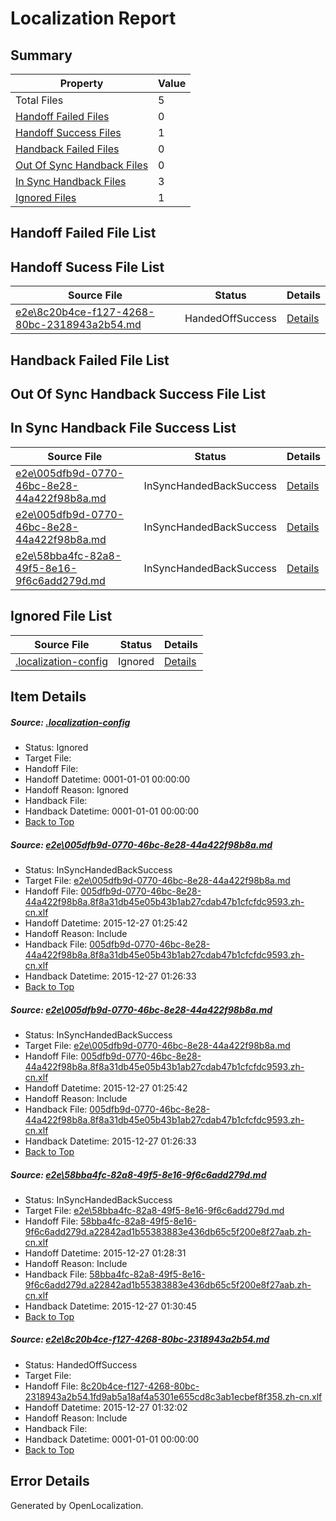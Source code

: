 # <a name='report-top'></a> Localization Report

## Summary
 Property | Value 
 -------- | ----- 
 Total Files | 5
[ Handoff Failed Files ](#handoff-failed-list)| 0
[ Handoff Success Files ](#handoff-success-list)| 1
[ Handback Failed Files ](#handback-failed-list)| 0
[ Out Of Sync Handback Files ](#outofsync-handback-success-list)| 0
[ In Sync Handback Files ](#insync-handback-success-list)| 3
[ Ignored Files ](#ignored-list)| 1

## <a name='handoff-failed-list'></a> Handoff Failed File List

## <a name='handoff-success-list'></a> Handoff Sucess File List
 Source File | Status | Details 
 ----------- | ------ | ------- 
 [e2e\8c20b4ce-f127-4268-80bc-2318943a2b54.md](https://github.com/OpenLocalizationTest/oltest/blob/f124dd7dc41a052c750ad9dd86797aadd7789764/e2e/8c20b4ce-f127-4268-80bc-2318943a2b54.md) | HandedOffSuccess | [Details](#8f37d67253a178eb648c75370a6418f2cb231e634)

## <a name='handback-failed-list'></a> Handback Failed File List

## <a name='outofsync-handback-success-list'></a> Out Of Sync Handback Success File List

## <a name='insync-handback-success-list'></a> In Sync Handback File Success List
 Source File | Status | Details 
 ----------- | ------ | ------- 
 [e2e\005dfb9d-0770-46bc-8e28-44a422f98b8a.md](https://github.com/OpenLocalizationTest/oltest/blob/89c3551b21c2cb83266683645ebfc23dcc5968ef/e2e/005dfb9d-0770-46bc-8e28-44a422f98b8a.md) | InSyncHandedBackSuccess | [Details](#662fa96d911972b57182a5bb87f8c8db80d1a7a91)
 [e2e\005dfb9d-0770-46bc-8e28-44a422f98b8a.md](https://github.com/OpenLocalizationTest/oltest/blob/89c3551b21c2cb83266683645ebfc23dcc5968ef/e2e/005dfb9d-0770-46bc-8e28-44a422f98b8a.md) | InSyncHandedBackSuccess | [Details](#662fa96d911972b57182a5bb87f8c8db80d1a7a92)
 [e2e\58bba4fc-82a8-49f5-8e16-9f6c6add279d.md](https://github.com/OpenLocalizationTest/oltest/blob/73f59ee2eb34135ced226ec45f200eeb0b455383/e2e/58bba4fc-82a8-49f5-8e16-9f6c6add279d.md) | InSyncHandedBackSuccess | [Details](#f7cae2e835f3a7da38c72e4ca20ab61e47ace0df3)

## <a name='ignored-list'></a> Ignored File List
 Source File | Status | Details 
 ----------- | ------ | ------- 
 [.localization-config](https://github.com/OpenLocalizationTest/oltest/blob/f124dd7dc41a052c750ad9dd86797aadd7789764/.localization-config) | Ignored | [Details](#1b1b1cababca9a843d46cac6cc08988e221902dd0)

## Item Details
##### <a name='1b1b1cababca9a843d46cac6cc08988e221902dd0'></a> Source: [.localization-config](https://github.com/OpenLocalizationTest/oltest/blob/f124dd7dc41a052c750ad9dd86797aadd7789764/.localization-config)
* Status: Ignored
* Target File: 
* Handoff File: 
* Handoff Datetime: 0001-01-01 00:00:00
* Handoff Reason: Ignored
* Handback File: 
* Handback Datetime: 0001-01-01 00:00:00
* [Back to Top](#report-top)

##### <a name='662fa96d911972b57182a5bb87f8c8db80d1a7a91'></a> Source: [e2e\005dfb9d-0770-46bc-8e28-44a422f98b8a.md](https://github.com/OpenLocalizationTest/oltest/blob/89c3551b21c2cb83266683645ebfc23dcc5968ef/e2e/005dfb9d-0770-46bc-8e28-44a422f98b8a.md)
* Status: InSyncHandedBackSuccess
* Target File: [e2e\005dfb9d-0770-46bc-8e28-44a422f98b8a.md](https://github.com/OpenLocalizationTestOrg/oltest.zh-cn/blob/10917ffd5960e5125bef2b7abd75ecb88784d3b7/e2e/005dfb9d-0770-46bc-8e28-44a422f98b8a.md)
* Handoff File: [005dfb9d-0770-46bc-8e28-44a422f98b8a.8f8a31db45e05b43b1ab27cdab47b1cfcfdc9593.zh-cn.xlf](https://github.com/OpenLocalizationTestOrg/olhandoff/blob/7c35ed99fe78b35bac73198f131835daac8d13a1/ol-handoff/OpenLocalizationTestOrg/oltest.zh-cn/qimu/005dfb9d-0770-46bc-8e28-44a422f98b8a.8f8a31db45e05b43b1ab27cdab47b1cfcfdc9593.zh-cn.xlf)
* Handoff Datetime: 2015-12-27 01:25:42
* Handoff Reason: Include
* Handback File: [005dfb9d-0770-46bc-8e28-44a422f98b8a.8f8a31db45e05b43b1ab27cdab47b1cfcfdc9593.zh-cn.xlf](https://github.com/OpenLocalizationTestOrg/olhandback/blob/216e2d06c89c5d8c5038ad279f1621a2d14991de/ol-handback/OpenLocalizationTestOrg/oltest.zh-cn/qimu/005dfb9d-0770-46bc-8e28-44a422f98b8a.8f8a31db45e05b43b1ab27cdab47b1cfcfdc9593.zh-cn.xlf)
* Handback Datetime: 2015-12-27 01:26:33
* [Back to Top](#report-top)

##### <a name='662fa96d911972b57182a5bb87f8c8db80d1a7a92'></a> Source: [e2e\005dfb9d-0770-46bc-8e28-44a422f98b8a.md](https://github.com/OpenLocalizationTest/oltest/blob/89c3551b21c2cb83266683645ebfc23dcc5968ef/e2e/005dfb9d-0770-46bc-8e28-44a422f98b8a.md)
* Status: InSyncHandedBackSuccess
* Target File: [e2e\005dfb9d-0770-46bc-8e28-44a422f98b8a.md](https://github.com/OpenLocalizationTestOrg/oltest.zh-cn/blob/10917ffd5960e5125bef2b7abd75ecb88784d3b7/e2e/005dfb9d-0770-46bc-8e28-44a422f98b8a.md)
* Handoff File: [005dfb9d-0770-46bc-8e28-44a422f98b8a.8f8a31db45e05b43b1ab27cdab47b1cfcfdc9593.zh-cn.xlf](https://github.com/OpenLocalizationTestOrg/olhandoff/blob/7c35ed99fe78b35bac73198f131835daac8d13a1/ol-handoff/OpenLocalizationTestOrg/oltest.zh-cn/qimu/005dfb9d-0770-46bc-8e28-44a422f98b8a.8f8a31db45e05b43b1ab27cdab47b1cfcfdc9593.zh-cn.xlf)
* Handoff Datetime: 2015-12-27 01:25:42
* Handoff Reason: Include
* Handback File: [005dfb9d-0770-46bc-8e28-44a422f98b8a.8f8a31db45e05b43b1ab27cdab47b1cfcfdc9593.zh-cn.xlf](https://github.com/OpenLocalizationTestOrg/olhandback/blob/216e2d06c89c5d8c5038ad279f1621a2d14991de/ol-handback/OpenLocalizationTestOrg/oltest.zh-cn/qimu/005dfb9d-0770-46bc-8e28-44a422f98b8a.8f8a31db45e05b43b1ab27cdab47b1cfcfdc9593.zh-cn.xlf)
* Handback Datetime: 2015-12-27 01:26:33
* [Back to Top](#report-top)

##### <a name='f7cae2e835f3a7da38c72e4ca20ab61e47ace0df3'></a> Source: [e2e\58bba4fc-82a8-49f5-8e16-9f6c6add279d.md](https://github.com/OpenLocalizationTest/oltest/blob/73f59ee2eb34135ced226ec45f200eeb0b455383/e2e/58bba4fc-82a8-49f5-8e16-9f6c6add279d.md)
* Status: InSyncHandedBackSuccess
* Target File: [e2e\58bba4fc-82a8-49f5-8e16-9f6c6add279d.md](https://github.com/OpenLocalizationTestOrg/oltest.zh-cn/blob/dcfb373c836e4b890659031103b8aaf18c164f14/e2e/58bba4fc-82a8-49f5-8e16-9f6c6add279d.md)
* Handoff File: [58bba4fc-82a8-49f5-8e16-9f6c6add279d.a22842ad1b55383883e436db65c5f200e8f27aab.zh-cn.xlf](https://github.com/OpenLocalizationTestOrg/olhandoff/blob/dea13d61b9608998cbe85549b858020e8bf1b39b/ol-handoff/OpenLocalizationTestOrg/oltest.zh-cn/qimu/58bba4fc-82a8-49f5-8e16-9f6c6add279d.a22842ad1b55383883e436db65c5f200e8f27aab.zh-cn.xlf)
* Handoff Datetime: 2015-12-27 01:28:31
* Handoff Reason: Include
* Handback File: [58bba4fc-82a8-49f5-8e16-9f6c6add279d.a22842ad1b55383883e436db65c5f200e8f27aab.zh-cn.xlf](https://github.com/OpenLocalizationTestOrg/olhandback/blob/6f9137025f3fb5b6d369a95eb751b861cefafa73/ol-handback/OpenLocalizationTestOrg/oltest.zh-cn/qimu/58bba4fc-82a8-49f5-8e16-9f6c6add279d.a22842ad1b55383883e436db65c5f200e8f27aab.zh-cn.xlf)
* Handback Datetime: 2015-12-27 01:30:45
* [Back to Top](#report-top)

##### <a name='8f37d67253a178eb648c75370a6418f2cb231e634'></a> Source: [e2e\8c20b4ce-f127-4268-80bc-2318943a2b54.md](https://github.com/OpenLocalizationTest/oltest/blob/f124dd7dc41a052c750ad9dd86797aadd7789764/e2e/8c20b4ce-f127-4268-80bc-2318943a2b54.md)
* Status: HandedOffSuccess
* Target File: 
* Handoff File: [8c20b4ce-f127-4268-80bc-2318943a2b54.1fd9ab5a18af4a5301e655cd8c3ab1ecbef8f358.zh-cn.xlf](https://github.com/OpenLocalizationTestOrg/olhandoff/blob/100b6c5fc6d3b1b62ad2a86dbb2f7335b00f13c7/ol-handoff/OpenLocalizationTestOrg/oltest.zh-cn/qimu/8c20b4ce-f127-4268-80bc-2318943a2b54.1fd9ab5a18af4a5301e655cd8c3ab1ecbef8f358.zh-cn.xlf)
* Handoff Datetime: 2015-12-27 01:32:02
* Handoff Reason: Include
* Handback File: 
* Handback Datetime: 0001-01-01 00:00:00
* [Back to Top](#report-top)


## Error Details

Generated by OpenLocalization.

